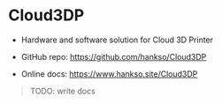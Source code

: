 # Cloud3DP

- Hardware and software solution for Cloud 3D Printer

- GitHub repo: https://github.com/hankso/Cloud3DP
- Online docs: https://www.hankso.site/Cloud3DP

> TODO: write docs
